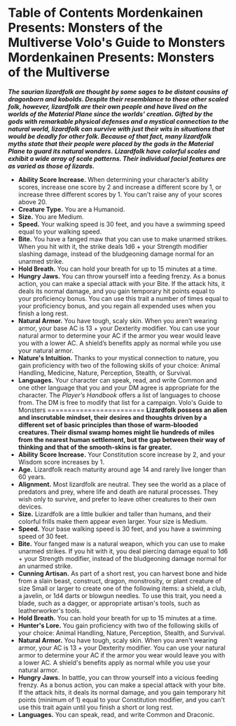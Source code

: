 Table of Contents
Mordenkainen Presents: Monsters of the Multiverse
Volo's Guide to Monsters
Mordenkainen Presents: Monsters of the Multiverse
=================================================
***The saurian lizardfolk are thought by some sages to be distant cousins of dragonborn and kobolds. Despite their resemblance to those other scaled folk, however, lizardfolk are their own people and have lived on the worlds of the Material Plane since the worlds’ creation. Gifted by the gods with remarkable physical defenses and a mystical connection to the natural world, lizardfolk can survive with just their wits in situations that would be deadly for other folk. Because of that fact, many lizardfolk myths state that their people were placed by the gods in the Material Plane to guard its natural wonders.***
***Lizardfolk have colorful scales and exhibit a wide array of scale patterns. Their individual facial features are as varied as those of lizards.***
* **Ability Score Increase.** When determining your character’s ability scores, increase one score by 2 and increase a different score by 1, or increase three different scores by 1. You can't raise any of your scores above 20.
* **Creature Type.** You are a Humanoid.
* **Size.** You are Medium.
* **Speed.** Your walking speed is 30 feet, and you have a swimming speed equal to your walking speed.
* **Bite.** You have a fanged maw that you can use to make unarmed strikes. When you hit with it, the strike deals 1d6 + your Strength modifier slashing damage, instead of the bludgeoning damage normal for an unarmed strike.
* **Hold Breath.** You can hold your breath for up to 15 minutes at a time.
* **Hungry Jaws.** You can throw yourself into a feeding frenzy. As a bonus action, you can make a special attack with your Bite. If the attack hits, it deals its normal damage, and you gain temporary hit points equal to your proficiency bonus. You can use this trait a number of times equal to your proficiency bonus, and you regain all expended uses when you finish a long rest.
* **Natural Armor.** You have tough, scaly skin. When you aren’t wearing armor, your base AC is 13 + your Dexterity modifier. You can use your natural armor to determine your AC if the armor you wear would leave you with a lower AC. A shield’s benefits apply as normal while you use your natural armor.
* **Nature's Intuition.** Thanks to your mystical connection to nature, you gain proficiency with two of the following skills of your choice: Animal Handling, Medicine, Nature, Perception, Stealth, or Survival.
* **Languages.** Your character can speak, read, and write Common and one other language that you and your DM agree is appropriate for the character. The *Player’s Handbook* offers a list of languages to choose from. The DM is free to modify that list for a campaign.
Volo's Guide to Monsters
========================
**Lizardfolk possess an alien and inscrutable mindset, their desires and thoughts driven by a different set of basic principles than those of warm-blooded creatures. Their dismal swamp homes might lie hundreds of miles from the nearest human settlement, but the gap between their way of thinking and that of the smooth-skins is far greater.**
* **Ability Score Increase.** Your Constitution score increase by 2, and your Wisdom score increases by 1.
* **Age.** Lizardfolk reach maturity around age 14 and rarely live longer than 60 years.
* **Alignment.** Most lizardfolk are neutral. They see the world as a place of predators and prey, where life and death are natural processes. They wish only to survive, and prefer to leave other creatures to their own devices.
* **Size.** Lizardfolk are a little bulkier and taller than humans, and their colorful frills make them appear even larger. Your size is Medium.
* **Speed.** Your base walking speed is 30 feet, and you have a swimming speed of 30 feet.
* **Bite.** Your fanged maw is a natural weapon, which you can use to make unarmed strikes. If you hit with it, you deal piercing damage equal to 1d6 + your Strength modifier, instead of the bludgeoning damage normal for an unarmed strike.
* **Cunning Artisan.** As part of a short rest, you can harvest bone and hide from a slain beast, construct, dragon, monstrosity, or plant creature of size Small or larger to create one of the following items: a shield, a club, a javelin, or 1d4 darts or blowgun needles. To use this trait, you need a blade, such as a dagger, or appropriate artisan's tools, such as leatherworker's tools.
* **Hold Breath.** You can hold your breath for up to 15 minutes at a time.
* **Hunter's Lore.** You gain proficiency with two of the following skills of your choice: Animal Handling, Nature, Perception, Stealth, and Survival.
* **Natural Armor.** You have tough, scaly skin. When you aren't wearing armor, your AC is 13 + your Dexterity modifier. You can use your natural armor to determine your AC if the armor you wear would leave you with a lower AC. A shield's benefits apply as normal while you use your natural armor.
* **Hungry Jaws.** In battle, you can throw yourself into a vicious feeding frenzy. As a bonus action, you can make a special attack with your bite. If the attack hits, it deals its normal damage, and you gain temporary hit points (minimum of 1) equal to your Constitution modifier, and you can't use this trait again until you finish a short or long rest.
* **Languages.** You can speak, read, and write Common and Draconic.